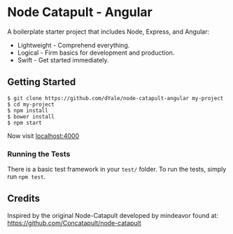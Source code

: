 # Node Catapult - Angular

A boilerplate starter project that includes Node, Express, and Angular:

* Lightweight - Comprehend everything.
* Logical - Firm basics for development and production.
* Swift - Get started immediately.

## Getting Started

```
$ git clone https://github.com/dYale/node-catapult-angular my-project
$ cd my-project
$ npm install
$ bower install
$ npm start
```

Now visit [localhost:4000](http://localhost:4000/)

### Running the Tests

There is a basic test framework in your `test/` folder. To run the tests, simply run `npm test`.

## Credits
Inspired by the original Node-Catapult developed by mindeavor found at: https://github.com/Concatapult/node-catapult
